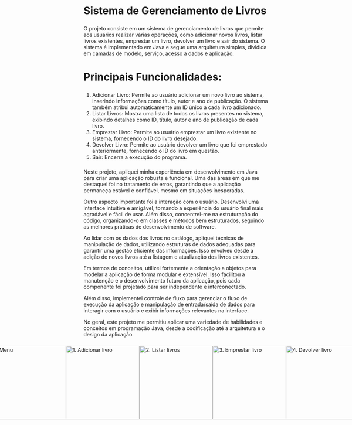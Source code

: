 # Sistema de Gerenciamento de Livros

### 
O projeto consiste em um sistema de gerenciamento de livros que permite aos usuários realizar várias operações, como adicionar novos livros, listar livros existentes, emprestar um livro, devolver um livro e sair do sistema. O sistema é implementado em Java e segue uma arquitetura simples, dividida em camadas de modelo, serviço, acesso a dados e aplicação.

# Principais Funcionalidades:
### 
1. Adicionar Livro: Permite ao usuário adicionar um novo livro ao sistema, inserindo informações como título, autor e ano de publicação. O sistema também atribui automaticamente um ID único a cada livro adicionado.
2. Listar Livros: Mostra uma lista de todos os livros presentes no sistema, exibindo detalhes como ID, título, autor e ano de publicação de cada livro.
3. Emprestar Livro: Permite ao usuário emprestar um livro existente no sistema, fornecendo o ID do livro desejado.
4. Devolver Livro: Permite ao usuário devolver um livro que foi emprestado anteriormente, fornecendo o ID do livro em questão.
5. Sair: Encerra a execução do programa.
###

Neste projeto, apliquei minha experiência em desenvolvimento em Java para criar uma aplicação robusta e funcional. Uma das áreas em que me destaquei foi no tratamento de erros, garantindo que a aplicação permaneça estável e confiável, mesmo em situações inesperadas.

Outro aspecto importante foi a interação com o usuário. Desenvolvi uma interface intuitiva e amigável, tornando a experiência do usuário final mais agradável e fácil de usar. Além disso, concentrei-me na estruturação do código, organizando-o em classes e métodos bem estruturados, seguindo as melhores práticas de desenvolvimento de software.

Ao lidar com os dados dos livros no catálogo, apliquei técnicas de manipulação de dados, utilizando estruturas de dados adequadas para garantir uma gestão eficiente das informações. Isso envolveu desde a adição de novos livros até a listagem e atualização dos livros existentes.

Em termos de conceitos, utilizei fortemente a orientação a objetos para modelar a aplicação de forma modular e extensível. Isso facilitou a manutenção e o desenvolvimento futuro da aplicação, pois cada componente foi projetado para ser independente e interconectado.

Além disso, implementei controle de fluxo para gerenciar o fluxo de execução da aplicação e manipulação de entrada/saída de dados para interagir com o usuário e exibir informações relevantes na interface.

No geral, este projeto me permitiu aplicar uma variedade de habilidades e conceitos em programação Java, desde a codificação até a arquitetura e o design da aplicação.

###

<div style="display: flex; align-items: center; justify-content: center;">
  <img src="https://github.com/gbprg/Biblioteca/assets/105727647/41850079-00b0-491a-98ee-60381ba0c441" style="width: 200px; height: 200px; object-fit: cover;" alt="Menu">
  <img src="https://github.com/gbprg/Biblioteca/assets/105727647/28b74c7d-0c40-415f-a74d-ea670ec21ff2" style="width: 200px; height: 200px; object-fit: cover;" alt="1. Adicionar livro">
  <img src="https://github.com/gbprg/Biblioteca/assets/105727647/1be2066b-b6d2-4715-b5d0-a468fdd14180" style="width: 200px; height: 200px; object-fit: cover;" alt="2. Listar livros">
  <img src="https://github.com/gbprg/Biblioteca/assets/105727647/e97a4aba-1dec-4ef5-bee1-ce3ac7351219" style="width: 200px; height: 200px; object-fit: cover;" alt="3. Emprestar livro">
  <img src="https://github.com/gbprg/Biblioteca/assets/105727647/fe28abcf-6ab8-4a69-be5b-aac6b2d4c266" style="width: 200px; height: 200px; object-fit: cover;" alt="4. Devolver livro">
</div>








